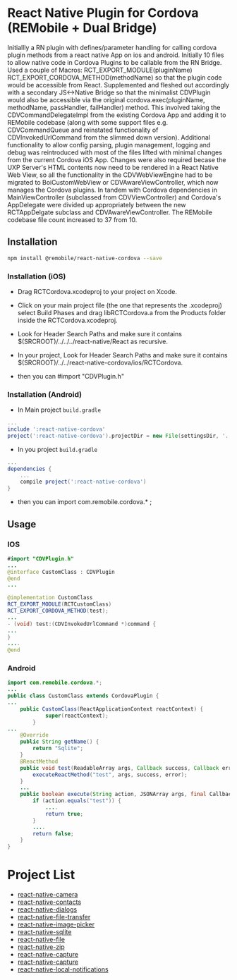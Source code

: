 # React Native Plugin for Cordova (REMobile + Dual Bridge)
Initiallly a RN plugin with defines/parameter handling for calling cordova plugin methods from a react native App on ios and android. Initially 10 files to allow native code in Cordova Plugins to be callable from the RN Bridge. 
Used a couple of Macros:
RCT_EXPORT_MODULE(pluginName)
RCT_EXPORT_CORDOVA_METHOD(methodName)
so that the plugin code would be accessible from React.
Supplemented and fleshed out accordingly with a secondary JS<->Native Bridge so that the minimalist CDVPlugin would also be accessible via the original cordova.exec(pluginName, methodName, passHandler, failHandler) method.
This involved taking the CDVCommandDelegateImpl from the existing Cordova App and adding it to REMobile codebase (along with some support files e.g. CDVCommandQueue and reinstated functionality of CDVInvokedUrlCommand from the slimmed down version).
Additional functionality to allow config parsing, plugin management, logging and debug was reintroduced with most of the files lifted with minimal changes from the current Cordova iOS App.
Changes were also required becase the UXP Server's HTML contents now need to be rendered in a React Native Web View, so all the functionality in the CDVWebViewEngine had to be migrated to BoiCustomWebView or CDVAwareViewController, which now manages the Cordova plugins. 
In tandem with Cordova dependencies in MainViewController (subclassed from CDVViewController) and Cordova's AppDelegate were divided up appropriately between the new RCTAppDelgate subclass and CDVAwareViewController.
The REMobile codebase file count increased to 37 from 10. 

## Installation
```sh
npm install @remobile/react-native-cordova --save
```
### Installation (iOS)
* Drag RCTCordova.xcodeproj to your project on Xcode.
* Click on your main project file (the one that represents the .xcodeproj) select Build Phases and drag libRCTCordova.a from the Products folder inside the RCTCordova.xcodeproj.
* Look for Header Search Paths and make sure it contains $(SRCROOT)/../../../react-native/React as recursive.

* In your project, Look for Header Search Paths and make sure it contains $(SRCROOT)/../../react-native-cordova/ios/RCTCordova.
* then you can #import "CDVPlugin.h"

### Installation (Android)
* In Main project `build.gradle`
```gradle
...
include ':react-native-cordova'
project(':react-native-cordova').projectDir = new File(settingsDir, '../node_modules/@remobile/react-native-cordova/android/RCTCordova')
```

* In you project `build.gradle`

```gradle
...
dependencies {
    ...
    compile project(':react-native-cordova')
}
```

* then you can import com.remobile.cordova.* ;


## Usage
### IOS
```java
#import "CDVPlugin.h"
...
@interface CustomClass : CDVPlugin
@end
...

@implementation CustomClass
RCT_EXPORT_MODULE(RCTCustomClass)
RCT_EXPORT_CORDOVA_METHOD(test);
...
- (void) test:(CDVInvokedUrlCommand *)command {
...
}
....
@end
```
### Android
```java
import com.remobile.cordova.*;
...
public class CustomClass extends CordovaPlugin {
...
    public CustomClass(ReactApplicationContext reactContext) {
            super(reactContext);
        }
...
    @Override
    public String getName() {
        return "Sqlite";
    }
    @ReactMethod
    public void test(ReadableArray args, Callback success, Callback error) {
        executeReactMethod("test", args, success, error);
    }
    ...
    public boolean execute(String action, JSONArray args, final CallbackContext callbackContext) throws JSONException {
        if (action.equals("test")) {
            ....
            return true;
        }
        ....
        return false;
    }
}
```


# Project List
* [react-native-camera](https://github.com/remobile/react-native-camera)
* [react-native-contacts](https://github.com/remobile/react-native-contacts)
* [react-native-dialogs](https://github.com/remobile/react-native-dialogs)
* [react-native-file-transfer](https://github.com/remobile/react-native-file-transfer)
* [react-native-image-picker](https://github.com/remobile/react-native-image-picker)
* [react-native-sqlite](https://github.com/remobile/react-native-sqlite)
* [react-native-file](https://github.com/remobile/react-native-file)
* [react-native-zip](https://github.com/remobile/react-native-zip)
* [react-native-capture](https://github.com/remobile/react-native-capture)
* [react-native-capture](https://github.com/remobile/react-native-capture)
* [react-native-local-notifications](https://github.com/remobile/react-native-local-notifications)
